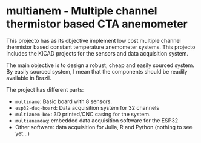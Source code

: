 # multianem - Multiple channel thermistor based CTA anemometer

This projecto has as its objective implement low cost multiple channel thermistor based constant temperature anemometer systems. This projecto includes the KICAD projects for the sensors and data acquisition system.

The main objective is to design a robust, cheap and easily sourced system. By easily sourced system, I mean that the components should be readily available in Brazil.

The project has different parts:

 * `multiname`: Basic board with 8 sensors.
 * `esp32-daq-board`: Data acquisition system for 32 channels
 * `multianem-box`: 3D printed/CNC casing for the system.
 * `multianemdaq`: embedded data acquisition software for the ESP32
 * Other software: data acquisition for Julia, R and Python (nothing to see yet...)




